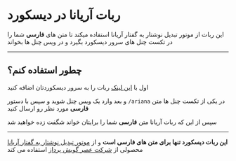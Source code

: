 ربات آریانا در دیسکورد
============================
این ربات از موتور تبدیل نوشتار به گفتار آریانا استفاده میکند تا متن های **فارسی** شما را در تکست چنل های سرور دیسکورد بگیرد و در ویس چنل ها بخواند

----------------------------

چطور استفاده کنم؟
----------------------------
اول با [این لینک](https://discord.com/oauth2/authorize?client_id=1040769334345212035&scope=bot) ربات را به سرور دیسکوردتان اضافه کنید

و بعد وارد یک ویس چنل شوید و سپس با دستور `/ariana` در یکی از تکست چنل ها متن **فارسی** مورد نظر رو ارسال کنید

سپس از این که ربات آریانا متن **فارسی** شما را برایتان خواند شگفت زده خواهید شد

----------------------------
**این ربات دیسکورد تنها برای متن های فارسی است** و از
[موتور تبدیل نوشتار به گفتار آریانا](http://www.farsireader.com/) محصولی از [شرکت عصر گویش پرداز](http://asr-gooyesh.com/) 
استفاده می کند



